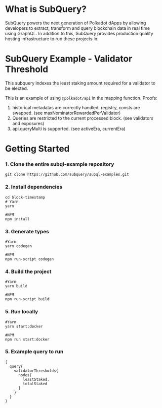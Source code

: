 # What is SubQuery?

SubQuery powers the next generation of Polkadot dApps by allowing developers to extract, transform and query blockchain data in real time using GraphQL. In addition to this, SubQuery provides production quality hosting infrastructure to run these projects in.

# SubQuery Example - Validator Threshold

This subquery indexes the least staking amount required for a validator to be elected.

This is an example of using `@polkadot/api` in the mapping function. Proofs:
1. historical metadatas are correctly handled, registry, consts are swapped. (see maxNominatorRewardedPerValidator)
2. Queries are restricted to the current processed block. (see validators and exposures)
3. api.queryMulti is supported. (see activeEra, currentEra)

# Getting Started

### 1. Clone the entire subql-example repository

```shell
git clone https://github.com/subquery/subql-examples.git

```
### 2. Install dependencies

```shell
cd block-timestamp
# Yarn
yarn

#NPM
npm install
```

### 3. Generate types

```shell
#Yarn
yarn codegen

#NPM
npm run-script codegen
```

### 4. Build the project

```shell
#Yarn
yarn build

#NPM
npm run-script build
```

### 5. Run locally

```shell
#Yarn
yarn start:docker

#NPM
npm run start:docker
```

### 5. Example query to run

```shell
{
  query{
    validatorThresholds{
      nodes{
        leastStaked,
        totalStaked
      }
    }
  }
}
```